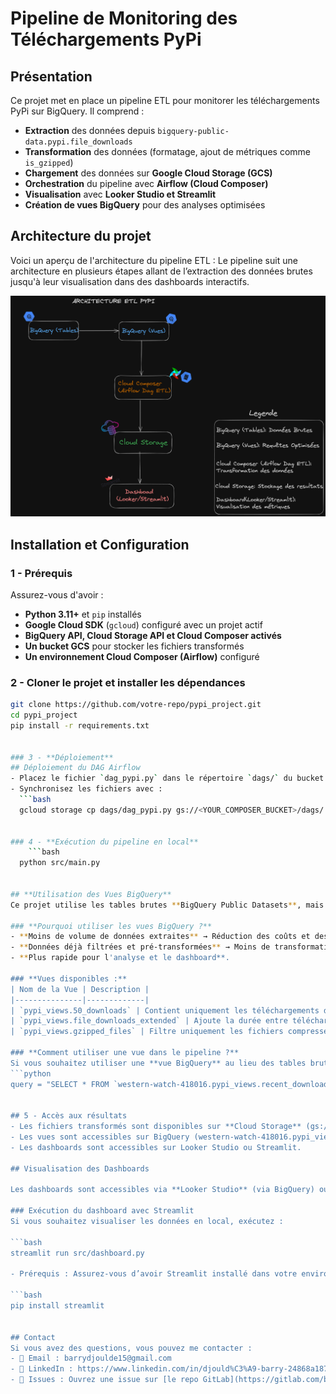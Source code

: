 # Pipeline de Monitoring des Téléchargements PyPi

## Présentation

Ce projet met en place un pipeline ETL pour monitorer les téléchargements PyPi sur BigQuery. Il comprend :
- **Extraction** des données depuis `bigquery-public-data.pypi.file_downloads`
- **Transformation** des données (formatage, ajout de métriques comme `is_gzipped`)
- **Chargement** des données sur **Google Cloud Storage (GCS)**
- **Orchestration** du pipeline avec **Airflow (Cloud Composer)**
- **Visualisation** avec **Looker Studio et Streamlit**
- **Création de vues BigQuery** pour des analyses optimisées

## **Architecture du projet**

Voici un aperçu de l'architecture du pipeline ETL : Le pipeline suit une architecture en plusieurs étapes allant de l’extraction des données brutes jusqu'à leur visualisation dans des dashboards interactifs.

<img src="docs/arch.png" alt="Architecture ETL PyPi" width="600">

## **Installation et Configuration**
### 1 - **Prérequis**
Assurez-vous d'avoir :
- **Python 3.11+** et `pip` installés
- **Google Cloud SDK** (`gcloud`) configuré avec un projet actif
- **BigQuery API, Cloud Storage API et Cloud Composer activés**
- **Un bucket GCS** pour stocker les fichiers transformés
- **Un environnement Cloud Composer (Airflow)** configuré

### 2 - **Cloner le projet et installer les dépendances**
```bash
git clone https://github.com/votre-repo/pypi_project.git
cd pypi_project
pip install -r requirements.txt


### 3 - **Déploiement**
## Déploiement du DAG Airflow
- Placez le fichier `dag_pypi.py` dans le répertoire `dags/` du bucket Cloud Composer.
- Synchronisez les fichiers avec :
  ```bash
  gcloud storage cp dags/dag_pypi.py gs://<YOUR_COMPOSER_BUCKET>/dags/


### 4 - **Exécution du pipeline en local**
    ```bash
  python src/main.py


## **Utilisation des Vues BigQuery**
Ce projet utilise les tables brutes **BigQuery Public Datasets**, mais pour améliorer les performances, des **vues BigQuery** sont disponibles.

### **Pourquoi utiliser les vues BigQuery ?**
- **Moins de volume de données extraites** → Réduction des coûts et des temps d’exécution.
- **Données déjà filtrées et pré-transformées** → Moins de transformations dans le pipeline.
- **Plus rapide pour l'analyse et le dashboard**.

### **Vues disponibles :**
| Nom de la Vue | Description |
|---------------|-------------|
| `pypi_views.50_downloads` | Contient uniquement les téléchargements des 15 derniers jours |
| `pypi_views.file_downloads_extended` | Ajoute la durée entre téléchargements et l’indicateur `is_gzipped` |
| `pypi_views.gzipped_files` | Filtre uniquement les fichiers compressés (`.gz`) |

### **Comment utiliser une vue dans le pipeline ?**
Si vous souhaitez utiliser une **vue BigQuery** au lieu des tables brutes, modifiez `extract.py` en remplaçant la requête SQL par :
```python
query = "SELECT * FROM `western-watch-418016.pypi_views.recent_downloads`"


## 5 - Accès aux résultats
- Les fichiers transformés sont disponibles sur **Cloud Storage** (gs://<YOUR_BUCKET_NAME>/data/)
- Les vues sont accessibles sur BigQuery (western-watch-418016.pypi_views).
- Les dashboards sont accessibles sur Looker Studio ou Streamlit.

## Visualisation des Dashboards

Les dashboards sont accessibles via **Looker Studio** (via BigQuery) ou en local avec **Streamlit**.

### Exécution du dashboard avec Streamlit
Si vous souhaitez visualiser les données en local, exécutez :

```bash
streamlit run src/dashboard.py

- Prérequis : Assurez-vous d’avoir Streamlit installé dans votre environnement

```bash
pip install streamlit


## Contact
Si vous avez des questions, vous pouvez me contacter :
- 📧 Email : barrydjoulde15@gmail.com
- 🔗 LinkedIn : https://www.linkedin.com/in/djould%C3%A9-barry-24868a187
- 📝 Issues : Ouvrez une issue sur [le repo GitLab](https://gitlab.com/barrydjoulde/pypi-monitoring-pipeline)





